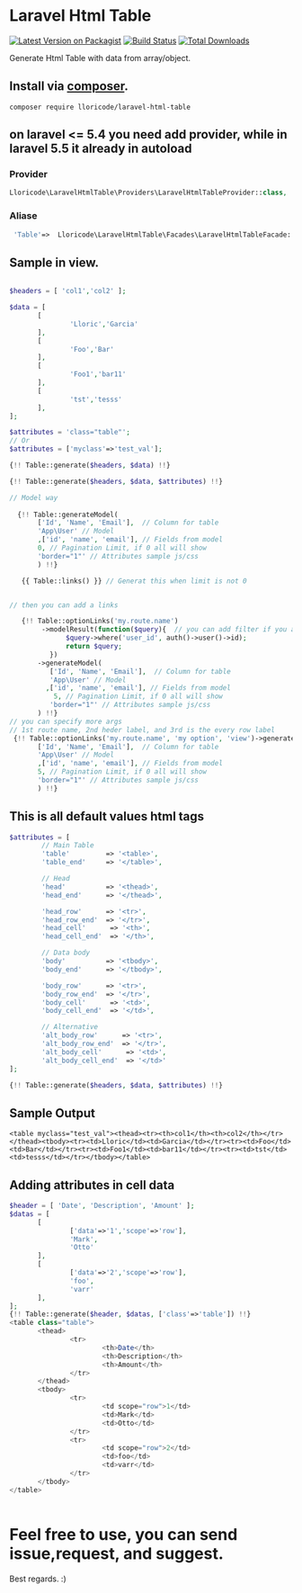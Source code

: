 
# Laravel Html Table
[![Latest Version on Packagist](https://img.shields.io/packagist/v/lloricode/laravel-html-table.svg)](https://packagist.org/packages/lloricode/laravel-html-table) [![Build Status](https://travis-ci.org/lloricode/laravel-html-table.svg?branch=master)](https://travis-ci.org/lloricode/laravel-html-table) [![Total Downloads](https://img.shields.io/packagist/dt/lloricode/laravel-html-table.svg)](https://packagist.org/packages/lloricode/laravel-html-table)

Generate Html Table with data from array/object.

## Install via [composer](https://getcomposer.org/).
```
composer require lloricode/laravel-html-table

```
## on laravel <= 5.4 you need add provider, while in laravel 5.5 it already in autoload
### Provider
```php
Lloricode\LaravelHtmlTable\Providers\LaravelHtmlTableProvider::class,
```

### Aliase
```php
 'Table'=>  Lloricode\LaravelHtmlTable\Facades\LaravelHtmlTableFacade::class,
 ```

## Sample in view.
 ```php

$headers = [ 'col1','col2' ];

$data = [
        [
                'Lloric','Garcia'
        ],
        [
                'Foo','Bar'
        ],
        [
                'Foo1','bar11'
        ],
        [
                'tst','tesss'
        ],
];

$attributes = 'class="table"';
// Or
$attributes = ['myclass'=>'test_val'];

{!! Table::generate($headers, $data) !!}

{!! Table::generate($headers, $data, $attributes) !!}

// Model way
   
   {!! Table::generateModel(
        ['Id', 'Name', 'Email'],  // Column for table
        'App\User' // Model
        ,['id', 'name', 'email'], // Fields from model
        0, // Pagination Limit, if 0 all will show
        'border="1"' // Attributes sample js/css
        ) !!}    

    {{ Table::links() }} // Generat this when limit is not 0


// then you can add a links

    {!! Table::optionLinks('my.route.name')    
         ->modelResult(function($query){  // you can add filter if you are using model generate
               $query->where('user_id', auth()->user()->id);
               return $query;
           })    
        ->generateModel(
           ['Id', 'Name', 'Email'],  // Column for table
           'App\User' // Model
          ,['id', 'name', 'email'], // Fields from model
            5, // Pagination Limit, if 0 all will show
           'border="1"' // Attributes sample js/css
        ) !!}   
// you can specify more args
// 1st route name, 2nd heder label, and 3rd is the every row label
  {!! Table::optionLinks('my.route.name', 'my option', 'view')->generateModel(
        ['Id', 'Name', 'Email'],  // Column for table
        'App\User' // Model
        ,['id', 'name', 'email'], // Fields from model
        5, // Pagination Limit, if 0 all will show
        'border="1"' // Attributes sample js/css
        ) !!}   

 ```
## This is all default values html tags
```php
$attributes = [
        // Main Table
        'table'         => '<table>',
        'table_end'     => '</table>',

        // Head 
        'head'          => '<thead>',
        'head_end'      => '</thead>',

        'head_row'      => '<tr>',
        'head_row_end'  => '</tr>',
        'head_cell'      => '<th>',
        'head_cell_end'  => '</th>',

        // Data body
        'body'          => '<tbody>',
        'body_end'      => '</tbody>',

        'body_row'      => '<tr>',
        'body_row_end'  => '</tr>',                        
        'body_cell'      => '<td>',
        'body_cell_end'  => '</td>',

        // Alternative
        'alt_body_row'      => '<tr>',
        'alt_body_row_end'  => '</tr>',                        
        'alt_body_cell'      => '<td>',
        'alt_body_cell_end'  => '</td>'
];

{!! Table::generate($headers, $data, $attributes) !!}
```

## Sample Output
 ```
<table myclass="test_val"><thead><tr><th>col1</th><th>col2</th></tr></thead><tbody><tr><td>Lloric</td><td>Garcia</td></tr><tr><td>Foo</td><td>Bar</td></tr><tr><td>Foo1</td><td>bar11</td></tr><tr><td>tst</td><td>tesss</td></tr></tbody></table>
 ```

 ## Adding attributes in cell data
 ```php
$header = [ 'Date', 'Description', 'Amount' ];
$datas = [
        [
                ['data'=>'1','scope'=>'row'],
                'Mark',
                'Otto'
        ],
        [
                ['data'=>'2','scope'=>'row'],
                'foo',
                'varr'
        ],
];
{!! Table::generate($header, $datas, ['class'=>'table']) !!}
<table class="table">
        <thead>
                <tr>
                        <th>Date</th>
                        <th>Description</th>
                        <th>Amount</th>
                </tr>
        </thead>
        <tbody>
                <tr>
                        <td scope="row">1</td>
                        <td>Mark</td>
                        <td>Otto</td>
                </tr>
                <tr>
                        <td scope="row">2</td>
                        <td>foo</td>
                        <td>varr</td>
                </tr>
        </tbody>
</table>
                                                
 ```
#

# Feel free to use, you can send issue,request, and suggest.

Best regards. :)

